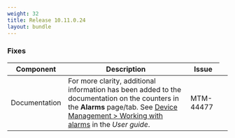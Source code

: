 ```yaml
---
weight: 32
title: Release 10.11.0.24
layout: bundle
---
```


### Fixes

<div><table ><colgroup>
<col style="width: 15%;"><col style="width: 65%;"><col style="width: 15%;"><col style="width: 10%;"></colgroup>
<thead><tr>
<th>
Component</th>
<th>
Description</th>
<th>
Issue</th>
</tr>
</thead><tbody>


<tr>
<td>
Documentation</td>
<td> For more clarity, additional information has been added to the documentation on the counters in the <b>Alarms</b> page/tab. See <a href="https://cumulocity.com/guides/10.11.0/users-guide/device-management/#alarm-monitoring" class="no-ajaxy">Device Management > Working with alarms</a> in the <i>User guide</i>. </td>
<td>
MTM-44477</td>
</tr>

</tbody></table>
